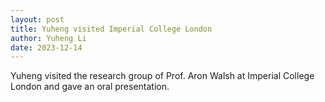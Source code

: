 ```yaml
---
layout: post
title: Yuheng visited Imperial College London
author: Yuheng Li
date: 2023-12-14
---
```


Yuheng visited the research group of Prof. Aron Walsh at Imperial College London and gave an oral presentation.